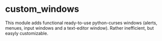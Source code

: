 # custom_windows
This module adds functional ready-to-use python-curses windows (alerts, menues, input windows and a text-editor window). Rather inefficient, but easyly customizable. 

